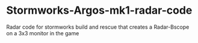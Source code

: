 # Stormworks-Argos-mk1-radar-code
Radar code for stormworks build and rescue that creates a Radar-Bscope on a 3x3 monitor in the game
